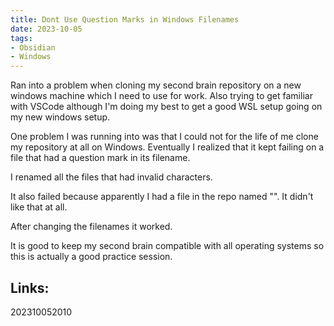 ```yaml
---
title: Dont Use Question Marks in Windows Filenames
date: 2023-10-05
tags:
- Obsidian
- Windows
---
```


Ran into a problem when cloning my second brain repository on a new windows machine which I need to use for work. Also trying to get familiar with VSCode although I'm doing my best to get a good WSL setup going on my new windows setup.

One problem I was running into was that I could not for the life of me clone my repository at all on Windows. Eventually I realized that it kept failing on a file that had a question mark in its filename.

I renamed all the files that had invalid characters.

It also failed because apparently I had a file in the repo named "\". It didn't like that at all.

After changing the filenames it worked.

It is good to keep my second brain compatible with all operating systems so this is actually a good practice session.

## Links:

202310052010

